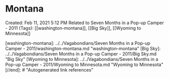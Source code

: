 # Montana

Created: Feb 11, 2021 5:12 PM
Related to Seven Months in a Pop-up Camper - 2011 (Tags): [[washington-montana]], [[Big Sky]], [[Wyoming to Minnesota]]

[//begin]: # "Autogenerated link references for markdown compatibility"
[washington-montana]: ../../Vagabondians/Seven Months in a Pop-up Camper - 2011/washington-montana.md "washington-montana"
[Big Sky]: ../../Vagabondians/Seven Months in a Pop-up Camper - 2011/Big Sky.md "Big Sky"
[Wyoming to Minnesota]: ../../Vagabondians/Seven Months in a Pop-up Camper - 2011/Wyoming to Minnesota.md "Wyoming to Minnesota"
[//end]: # "Autogenerated link references"